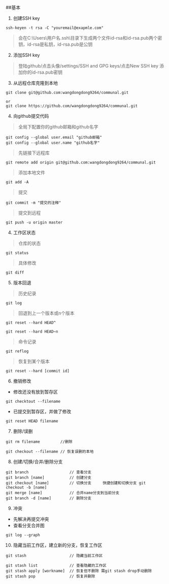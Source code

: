 ##基本

1. 创建SSH key

```
ssh-keyen -t rsa -C "youremail@exapmle.com"
```

>会在C:\Users\用户名\.ssh\目录下生成两个文件id-rsa和id-rsa.pub两个密钥，id-rsa是私钥，id-rsa.pub是公钥

2. 添加SSH key

>登陆github/点击头像/settings/SSH and GPG keys/点击New SSH key  添加你的id-rsa.pub密钥

3. 从远程仓库克隆到本地

```
git clone git@github.com:wangdongdong9264/communal.git

or
git clone https://github.com/wangdongdong9264/communal.git
```

4. 向github提交代码

>全局下配置你的github邮箱和github名字

```
git config --global user.email "github邮箱"
git config --global user.name "github名字"

```

>先链接下远程库

```
git remote add origin git@github.com:wangdongdong9264/communal.git
```

>添加本地文件

```
git add -A
```

>提交

```
git commit -m "提交的注释"
```

>提交到远程

```
git push -u origin master
```

4. 工作区状态

>仓库的状态

```
git status
```

>具体修改

```
git diff
```

5. 版本回退

>历史纪录

```
git log
```

>回退到上一个版本或n个版本

```
git reset --hard HEAD^

git reset --hard HEAD~n
```


>命令记录

```
git reflog
```

>恢复到某个版本

```
git reset --hard [commit id]
```

6. 撤销修改

* 修改还没有放到暂存区

```
git checktout --filename
```

* 已提交到暂存区，并做了修改

```
git reset HEAD filename
```

7. 删除/误删
```
git rm filename         //删除

git checkout --filename // 恢复误删的本地
```

8. 创建/切换/合并/删除分支

```
git branch                  // 查看分支
git branch [name]           // 创建分支
git checkout [name]         // 切换分支     快捷创建和切换分支 git checkout -b [name]
git merge [name]            // 合并name分支到当前分支
git branch -d [name]        // 删除分支

```

9. 冲突

* 先解决再提交冲突
* 查看分支合并图
```
git log --graph
```

10. 隐藏当前工作区，建立新的分支，恢复工作区

```
git stash                   // 隐藏当前工作区

git stash list              // 查看隐藏的工作区
git stash apply [workname]  // 恢复但不删除 需git stash drop手动删除
git stash pop               // 恢复并删除
            
```
